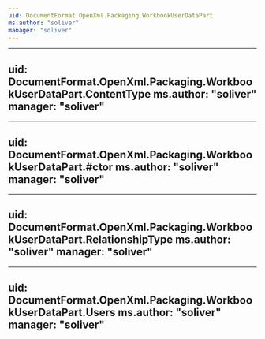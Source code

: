 ```yaml
---
uid: DocumentFormat.OpenXml.Packaging.WorkbookUserDataPart
ms.author: "soliver"
manager: "soliver"
---
```


---
uid: DocumentFormat.OpenXml.Packaging.WorkbookUserDataPart.ContentType
ms.author: "soliver"
manager: "soliver"
---

---
uid: DocumentFormat.OpenXml.Packaging.WorkbookUserDataPart.#ctor
ms.author: "soliver"
manager: "soliver"
---

---
uid: DocumentFormat.OpenXml.Packaging.WorkbookUserDataPart.RelationshipType
ms.author: "soliver"
manager: "soliver"
---

---
uid: DocumentFormat.OpenXml.Packaging.WorkbookUserDataPart.Users
ms.author: "soliver"
manager: "soliver"
---
